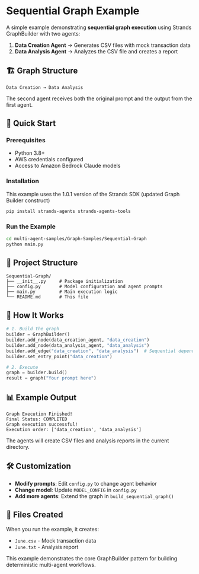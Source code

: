 # Sequential Graph Example

A simple example demonstrating **sequential graph execution** using Strands GraphBuilder with two agents:

1. **Data Creation Agent** → Generates CSV files with mock transaction data
2. **Data Analysis Agent** → Analyzes the CSV file and creates a report

## 🏗️ Graph Structure

```
Data Creation → Data Analysis
```

The second agent receives both the original prompt and the output from the first agent.

## 🚀 Quick Start

### Prerequisites
- Python 3.8+
- AWS credentials configured
- Access to Amazon Bedrock Claude models

### Installation
This example uses the 1.0.1 version of the Strands SDK (updated Graph Builder construct)
```bash
pip install strands-agents strands-agents-tools
```

### Run the Example
```bash
cd multi-agent-samples/Graph-Samples/Sequential-Graph
python main.py
```

## 📁 Project Structure

```
Sequential-Graph/
├── __init__.py     # Package initialization
├── config.py       # Model configuration and agent prompts
├── main.py         # Main execution logic
└── README.md       # This file
```

## 🔧 How It Works

```python
# 1. Build the graph
builder = GraphBuilder()
builder.add_node(data_creation_agent, "data_creation")
builder.add_node(data_analysis_agent, "data_analysis")
builder.add_edge("data_creation", "data_analysis")  # Sequential dependency
builder.set_entry_point("data_creation")

# 2. Execute
graph = builder.build()
result = graph("Your prompt here")
```

## 📊 Example Output

```
Graph Execution Finished!
Final Status: COMPLETED
Graph execution successful!
Execution order: ['data_creation', 'data_analysis']
```

The agents will create CSV files and analysis reports in the current directory.

## 🛠️ Customization

- **Modify prompts**: Edit `config.py` to change agent behavior
- **Change model**: Update `MODEL_CONFIG` in `config.py`
- **Add more agents**: Extend the graph in `build_sequential_graph()`

## 📝 Files Created

When you run the example, it creates:
- `June.csv` - Mock transaction data
- `June.txt` - Analysis report

This example demonstrates the core GraphBuilder pattern for building deterministic multi-agent workflows. 